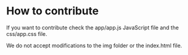 # How to contribute

If you want to contribute check the app/app.js JavaScript file and the css/app.css file.

We do not accept modifications to the img folder or the index.html file.
